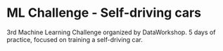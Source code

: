 # ML Challenge - Self-driving cars
3rd Machine Learning Challenge organized by DataWorkshop. 5 days of practice, focused on training a self-driving car.
